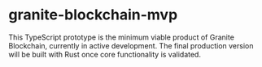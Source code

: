 # granite-blockchain-mvp
This TypeScript prototype is the minimum viable product of Granite Blockchain, currently in active development. The final production version will be built with Rust once core functionality is validated.
